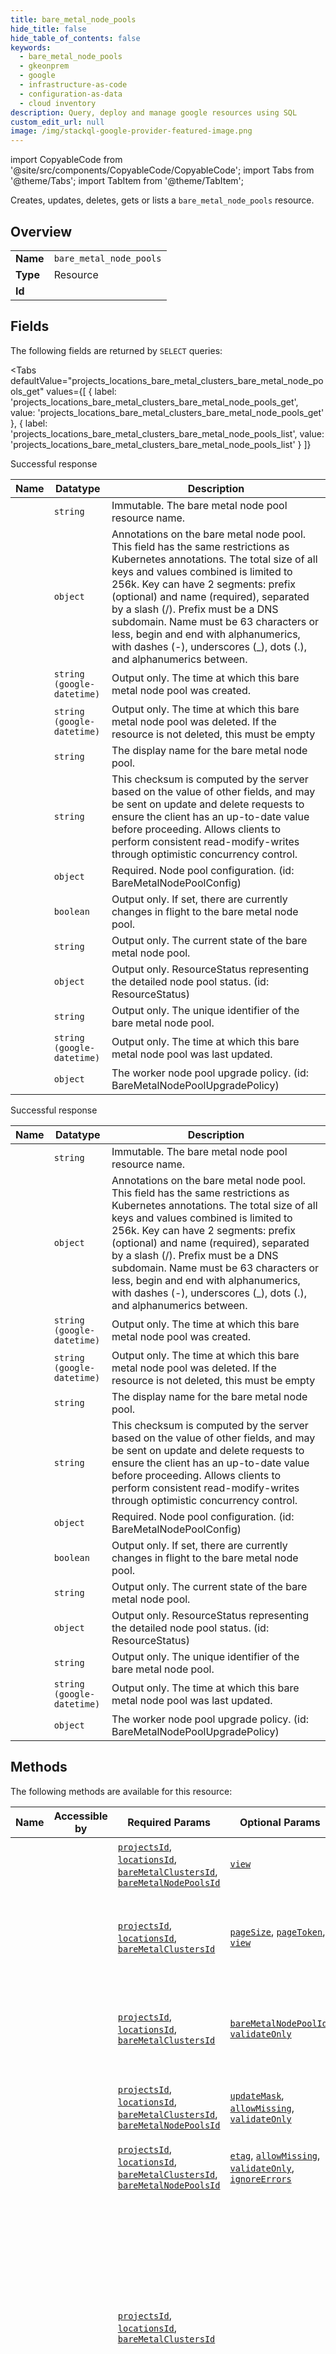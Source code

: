 ```yaml
--- 
title: bare_metal_node_pools
hide_title: false
hide_table_of_contents: false
keywords:
  - bare_metal_node_pools
  - gkeonprem
  - google
  - infrastructure-as-code
  - configuration-as-data
  - cloud inventory
description: Query, deploy and manage google resources using SQL
custom_edit_url: null
image: /img/stackql-google-provider-featured-image.png
---
```


import CopyableCode from '@site/src/components/CopyableCode/CopyableCode';
import Tabs from '@theme/Tabs';
import TabItem from '@theme/TabItem';

Creates, updates, deletes, gets or lists a <code>bare_metal_node_pools</code> resource.

## Overview
<table><tbody>
<tr><td><b>Name</b></td><td><code>bare_metal_node_pools</code></td></tr>
<tr><td><b>Type</b></td><td>Resource</td></tr>
<tr><td><b>Id</b></td><td><CopyableCode code="google.gkeonprem.bare_metal_node_pools" /></td></tr>
</tbody></table>

## Fields

The following fields are returned by `SELECT` queries:

<Tabs
    defaultValue="projects_locations_bare_metal_clusters_bare_metal_node_pools_get"
    values={[
        { label: 'projects_locations_bare_metal_clusters_bare_metal_node_pools_get', value: 'projects_locations_bare_metal_clusters_bare_metal_node_pools_get' },
        { label: 'projects_locations_bare_metal_clusters_bare_metal_node_pools_list', value: 'projects_locations_bare_metal_clusters_bare_metal_node_pools_list' }
    ]}
>
<TabItem value="projects_locations_bare_metal_clusters_bare_metal_node_pools_get">

Successful response

<table>
<thead>
    <tr>
    <th>Name</th>
    <th>Datatype</th>
    <th>Description</th>
    </tr>
</thead>
<tbody>
<tr>
    <td><CopyableCode code="name" /></td>
    <td><code>string</code></td>
    <td>Immutable. The bare metal node pool resource name.</td>
</tr>
<tr>
    <td><CopyableCode code="annotations" /></td>
    <td><code>object</code></td>
    <td>Annotations on the bare metal node pool. This field has the same restrictions as Kubernetes annotations. The total size of all keys and values combined is limited to 256k. Key can have 2 segments: prefix (optional) and name (required), separated by a slash (/). Prefix must be a DNS subdomain. Name must be 63 characters or less, begin and end with alphanumerics, with dashes (-), underscores (_), dots (.), and alphanumerics between.</td>
</tr>
<tr>
    <td><CopyableCode code="createTime" /></td>
    <td><code>string (google-datetime)</code></td>
    <td>Output only. The time at which this bare metal node pool was created.</td>
</tr>
<tr>
    <td><CopyableCode code="deleteTime" /></td>
    <td><code>string (google-datetime)</code></td>
    <td>Output only. The time at which this bare metal node pool was deleted. If the resource is not deleted, this must be empty</td>
</tr>
<tr>
    <td><CopyableCode code="displayName" /></td>
    <td><code>string</code></td>
    <td>The display name for the bare metal node pool.</td>
</tr>
<tr>
    <td><CopyableCode code="etag" /></td>
    <td><code>string</code></td>
    <td>This checksum is computed by the server based on the value of other fields, and may be sent on update and delete requests to ensure the client has an up-to-date value before proceeding. Allows clients to perform consistent read-modify-writes through optimistic concurrency control.</td>
</tr>
<tr>
    <td><CopyableCode code="nodePoolConfig" /></td>
    <td><code>object</code></td>
    <td>Required. Node pool configuration. (id: BareMetalNodePoolConfig)</td>
</tr>
<tr>
    <td><CopyableCode code="reconciling" /></td>
    <td><code>boolean</code></td>
    <td>Output only. If set, there are currently changes in flight to the bare metal node pool.</td>
</tr>
<tr>
    <td><CopyableCode code="state" /></td>
    <td><code>string</code></td>
    <td>Output only. The current state of the bare metal node pool.</td>
</tr>
<tr>
    <td><CopyableCode code="status" /></td>
    <td><code>object</code></td>
    <td>Output only. ResourceStatus representing the detailed node pool status. (id: ResourceStatus)</td>
</tr>
<tr>
    <td><CopyableCode code="uid" /></td>
    <td><code>string</code></td>
    <td>Output only. The unique identifier of the bare metal node pool.</td>
</tr>
<tr>
    <td><CopyableCode code="updateTime" /></td>
    <td><code>string (google-datetime)</code></td>
    <td>Output only. The time at which this bare metal node pool was last updated.</td>
</tr>
<tr>
    <td><CopyableCode code="upgradePolicy" /></td>
    <td><code>object</code></td>
    <td>The worker node pool upgrade policy. (id: BareMetalNodePoolUpgradePolicy)</td>
</tr>
</tbody>
</table>
</TabItem>
<TabItem value="projects_locations_bare_metal_clusters_bare_metal_node_pools_list">

Successful response

<table>
<thead>
    <tr>
    <th>Name</th>
    <th>Datatype</th>
    <th>Description</th>
    </tr>
</thead>
<tbody>
<tr>
    <td><CopyableCode code="name" /></td>
    <td><code>string</code></td>
    <td>Immutable. The bare metal node pool resource name.</td>
</tr>
<tr>
    <td><CopyableCode code="annotations" /></td>
    <td><code>object</code></td>
    <td>Annotations on the bare metal node pool. This field has the same restrictions as Kubernetes annotations. The total size of all keys and values combined is limited to 256k. Key can have 2 segments: prefix (optional) and name (required), separated by a slash (/). Prefix must be a DNS subdomain. Name must be 63 characters or less, begin and end with alphanumerics, with dashes (-), underscores (_), dots (.), and alphanumerics between.</td>
</tr>
<tr>
    <td><CopyableCode code="createTime" /></td>
    <td><code>string (google-datetime)</code></td>
    <td>Output only. The time at which this bare metal node pool was created.</td>
</tr>
<tr>
    <td><CopyableCode code="deleteTime" /></td>
    <td><code>string (google-datetime)</code></td>
    <td>Output only. The time at which this bare metal node pool was deleted. If the resource is not deleted, this must be empty</td>
</tr>
<tr>
    <td><CopyableCode code="displayName" /></td>
    <td><code>string</code></td>
    <td>The display name for the bare metal node pool.</td>
</tr>
<tr>
    <td><CopyableCode code="etag" /></td>
    <td><code>string</code></td>
    <td>This checksum is computed by the server based on the value of other fields, and may be sent on update and delete requests to ensure the client has an up-to-date value before proceeding. Allows clients to perform consistent read-modify-writes through optimistic concurrency control.</td>
</tr>
<tr>
    <td><CopyableCode code="nodePoolConfig" /></td>
    <td><code>object</code></td>
    <td>Required. Node pool configuration. (id: BareMetalNodePoolConfig)</td>
</tr>
<tr>
    <td><CopyableCode code="reconciling" /></td>
    <td><code>boolean</code></td>
    <td>Output only. If set, there are currently changes in flight to the bare metal node pool.</td>
</tr>
<tr>
    <td><CopyableCode code="state" /></td>
    <td><code>string</code></td>
    <td>Output only. The current state of the bare metal node pool.</td>
</tr>
<tr>
    <td><CopyableCode code="status" /></td>
    <td><code>object</code></td>
    <td>Output only. ResourceStatus representing the detailed node pool status. (id: ResourceStatus)</td>
</tr>
<tr>
    <td><CopyableCode code="uid" /></td>
    <td><code>string</code></td>
    <td>Output only. The unique identifier of the bare metal node pool.</td>
</tr>
<tr>
    <td><CopyableCode code="updateTime" /></td>
    <td><code>string (google-datetime)</code></td>
    <td>Output only. The time at which this bare metal node pool was last updated.</td>
</tr>
<tr>
    <td><CopyableCode code="upgradePolicy" /></td>
    <td><code>object</code></td>
    <td>The worker node pool upgrade policy. (id: BareMetalNodePoolUpgradePolicy)</td>
</tr>
</tbody>
</table>
</TabItem>
</Tabs>

## Methods

The following methods are available for this resource:

<table>
<thead>
    <tr>
    <th>Name</th>
    <th>Accessible by</th>
    <th>Required Params</th>
    <th>Optional Params</th>
    <th>Description</th>
    </tr>
</thead>
<tbody>
<tr>
    <td><a href="#projects_locations_bare_metal_clusters_bare_metal_node_pools_get"><CopyableCode code="projects_locations_bare_metal_clusters_bare_metal_node_pools_get" /></a></td>
    <td><CopyableCode code="select" /></td>
    <td><a href="#parameter-projectsId"><code>projectsId</code></a>, <a href="#parameter-locationsId"><code>locationsId</code></a>, <a href="#parameter-bareMetalClustersId"><code>bareMetalClustersId</code></a>, <a href="#parameter-bareMetalNodePoolsId"><code>bareMetalNodePoolsId</code></a></td>
    <td><a href="#parameter-view"><code>view</code></a></td>
    <td>Gets details of a single bare metal node pool.</td>
</tr>
<tr>
    <td><a href="#projects_locations_bare_metal_clusters_bare_metal_node_pools_list"><CopyableCode code="projects_locations_bare_metal_clusters_bare_metal_node_pools_list" /></a></td>
    <td><CopyableCode code="select" /></td>
    <td><a href="#parameter-projectsId"><code>projectsId</code></a>, <a href="#parameter-locationsId"><code>locationsId</code></a>, <a href="#parameter-bareMetalClustersId"><code>bareMetalClustersId</code></a></td>
    <td><a href="#parameter-pageSize"><code>pageSize</code></a>, <a href="#parameter-pageToken"><code>pageToken</code></a>, <a href="#parameter-view"><code>view</code></a></td>
    <td>Lists bare metal node pools in a given project, location and bare metal cluster.</td>
</tr>
<tr>
    <td><a href="#projects_locations_bare_metal_clusters_bare_metal_node_pools_create"><CopyableCode code="projects_locations_bare_metal_clusters_bare_metal_node_pools_create" /></a></td>
    <td><CopyableCode code="insert" /></td>
    <td><a href="#parameter-projectsId"><code>projectsId</code></a>, <a href="#parameter-locationsId"><code>locationsId</code></a>, <a href="#parameter-bareMetalClustersId"><code>bareMetalClustersId</code></a></td>
    <td><a href="#parameter-bareMetalNodePoolId"><code>bareMetalNodePoolId</code></a>, <a href="#parameter-validateOnly"><code>validateOnly</code></a></td>
    <td>Creates a new bare metal node pool in a given project, location and Bare Metal cluster.</td>
</tr>
<tr>
    <td><a href="#projects_locations_bare_metal_clusters_bare_metal_node_pools_patch"><CopyableCode code="projects_locations_bare_metal_clusters_bare_metal_node_pools_patch" /></a></td>
    <td><CopyableCode code="update" /></td>
    <td><a href="#parameter-projectsId"><code>projectsId</code></a>, <a href="#parameter-locationsId"><code>locationsId</code></a>, <a href="#parameter-bareMetalClustersId"><code>bareMetalClustersId</code></a>, <a href="#parameter-bareMetalNodePoolsId"><code>bareMetalNodePoolsId</code></a></td>
    <td><a href="#parameter-updateMask"><code>updateMask</code></a>, <a href="#parameter-allowMissing"><code>allowMissing</code></a>, <a href="#parameter-validateOnly"><code>validateOnly</code></a></td>
    <td>Updates the parameters of a single bare metal node pool.</td>
</tr>
<tr>
    <td><a href="#projects_locations_bare_metal_clusters_bare_metal_node_pools_delete"><CopyableCode code="projects_locations_bare_metal_clusters_bare_metal_node_pools_delete" /></a></td>
    <td><CopyableCode code="delete" /></td>
    <td><a href="#parameter-projectsId"><code>projectsId</code></a>, <a href="#parameter-locationsId"><code>locationsId</code></a>, <a href="#parameter-bareMetalClustersId"><code>bareMetalClustersId</code></a>, <a href="#parameter-bareMetalNodePoolsId"><code>bareMetalNodePoolsId</code></a></td>
    <td><a href="#parameter-etag"><code>etag</code></a>, <a href="#parameter-allowMissing"><code>allowMissing</code></a>, <a href="#parameter-validateOnly"><code>validateOnly</code></a>, <a href="#parameter-ignoreErrors"><code>ignoreErrors</code></a></td>
    <td>Deletes a single bare metal node pool.</td>
</tr>
<tr>
    <td><a href="#projects_locations_bare_metal_clusters_bare_metal_node_pools_enroll"><CopyableCode code="projects_locations_bare_metal_clusters_bare_metal_node_pools_enroll" /></a></td>
    <td><CopyableCode code="exec" /></td>
    <td><a href="#parameter-projectsId"><code>projectsId</code></a>, <a href="#parameter-locationsId"><code>locationsId</code></a>, <a href="#parameter-bareMetalClustersId"><code>bareMetalClustersId</code></a></td>
    <td></td>
    <td>Enrolls an existing bare metal node pool to the Anthos On-Prem API within a given project and location. Through enrollment, an existing node pool will become Anthos On-Prem API managed. The corresponding GCP resources will be created.</td>
</tr>
<tr>
    <td><a href="#projects_locations_bare_metal_clusters_bare_metal_node_pools_unenroll"><CopyableCode code="projects_locations_bare_metal_clusters_bare_metal_node_pools_unenroll" /></a></td>
    <td><CopyableCode code="exec" /></td>
    <td><a href="#parameter-projectsId"><code>projectsId</code></a>, <a href="#parameter-locationsId"><code>locationsId</code></a>, <a href="#parameter-bareMetalClustersId"><code>bareMetalClustersId</code></a>, <a href="#parameter-bareMetalNodePoolsId"><code>bareMetalNodePoolsId</code></a></td>
    <td><a href="#parameter-etag"><code>etag</code></a>, <a href="#parameter-allowMissing"><code>allowMissing</code></a>, <a href="#parameter-validateOnly"><code>validateOnly</code></a></td>
    <td>Unenrolls a bare metal node pool from Anthos On-Prem API.</td>
</tr>
</tbody>
</table>

## Parameters

Parameters can be passed in the `WHERE` clause of a query. Check the [Methods](#methods) section to see which parameters are required or optional for each operation.

<table>
<thead>
    <tr>
    <th>Name</th>
    <th>Datatype</th>
    <th>Description</th>
    </tr>
</thead>
<tbody>
<tr id="parameter-bareMetalClustersId">
    <td><CopyableCode code="bareMetalClustersId" /></td>
    <td><code>string</code></td>
    <td></td>
</tr>
<tr id="parameter-bareMetalNodePoolsId">
    <td><CopyableCode code="bareMetalNodePoolsId" /></td>
    <td><code>string</code></td>
    <td></td>
</tr>
<tr id="parameter-locationsId">
    <td><CopyableCode code="locationsId" /></td>
    <td><code>string</code></td>
    <td></td>
</tr>
<tr id="parameter-projectsId">
    <td><CopyableCode code="projectsId" /></td>
    <td><code>string</code></td>
    <td></td>
</tr>
<tr id="parameter-allowMissing">
    <td><CopyableCode code="allowMissing" /></td>
    <td><code>boolean</code></td>
    <td></td>
</tr>
<tr id="parameter-bareMetalNodePoolId">
    <td><CopyableCode code="bareMetalNodePoolId" /></td>
    <td><code>string</code></td>
    <td></td>
</tr>
<tr id="parameter-etag">
    <td><CopyableCode code="etag" /></td>
    <td><code>string</code></td>
    <td></td>
</tr>
<tr id="parameter-ignoreErrors">
    <td><CopyableCode code="ignoreErrors" /></td>
    <td><code>boolean</code></td>
    <td></td>
</tr>
<tr id="parameter-pageSize">
    <td><CopyableCode code="pageSize" /></td>
    <td><code>integer (int32)</code></td>
    <td></td>
</tr>
<tr id="parameter-pageToken">
    <td><CopyableCode code="pageToken" /></td>
    <td><code>string</code></td>
    <td></td>
</tr>
<tr id="parameter-updateMask">
    <td><CopyableCode code="updateMask" /></td>
    <td><code>string (google-fieldmask)</code></td>
    <td></td>
</tr>
<tr id="parameter-validateOnly">
    <td><CopyableCode code="validateOnly" /></td>
    <td><code>boolean</code></td>
    <td></td>
</tr>
<tr id="parameter-view">
    <td><CopyableCode code="view" /></td>
    <td><code>string</code></td>
    <td></td>
</tr>
</tbody>
</table>

## `SELECT` examples

<Tabs
    defaultValue="projects_locations_bare_metal_clusters_bare_metal_node_pools_get"
    values={[
        { label: 'projects_locations_bare_metal_clusters_bare_metal_node_pools_get', value: 'projects_locations_bare_metal_clusters_bare_metal_node_pools_get' },
        { label: 'projects_locations_bare_metal_clusters_bare_metal_node_pools_list', value: 'projects_locations_bare_metal_clusters_bare_metal_node_pools_list' }
    ]}
>
<TabItem value="projects_locations_bare_metal_clusters_bare_metal_node_pools_get">

Gets details of a single bare metal node pool.

```sql
SELECT
name,
annotations,
createTime,
deleteTime,
displayName,
etag,
nodePoolConfig,
reconciling,
state,
status,
uid,
updateTime,
upgradePolicy
FROM google.gkeonprem.bare_metal_node_pools
WHERE projectsId = '{{ projectsId }}' -- required
AND locationsId = '{{ locationsId }}' -- required
AND bareMetalClustersId = '{{ bareMetalClustersId }}' -- required
AND bareMetalNodePoolsId = '{{ bareMetalNodePoolsId }}' -- required
AND view = '{{ view }}';
```
</TabItem>
<TabItem value="projects_locations_bare_metal_clusters_bare_metal_node_pools_list">

Lists bare metal node pools in a given project, location and bare metal cluster.

```sql
SELECT
name,
annotations,
createTime,
deleteTime,
displayName,
etag,
nodePoolConfig,
reconciling,
state,
status,
uid,
updateTime,
upgradePolicy
FROM google.gkeonprem.bare_metal_node_pools
WHERE projectsId = '{{ projectsId }}' -- required
AND locationsId = '{{ locationsId }}' -- required
AND bareMetalClustersId = '{{ bareMetalClustersId }}' -- required
AND pageSize = '{{ pageSize }}'
AND pageToken = '{{ pageToken }}'
AND view = '{{ view }}';
```
</TabItem>
</Tabs>


## `INSERT` examples

<Tabs
    defaultValue="projects_locations_bare_metal_clusters_bare_metal_node_pools_create"
    values={[
        { label: 'projects_locations_bare_metal_clusters_bare_metal_node_pools_create', value: 'projects_locations_bare_metal_clusters_bare_metal_node_pools_create' },
        { label: 'Manifest', value: 'manifest' }
    ]}
>
<TabItem value="projects_locations_bare_metal_clusters_bare_metal_node_pools_create">

Creates a new bare metal node pool in a given project, location and Bare Metal cluster.

```sql
INSERT INTO google.gkeonprem.bare_metal_node_pools (
data__name,
data__displayName,
data__etag,
data__annotations,
data__nodePoolConfig,
data__upgradePolicy,
projectsId,
locationsId,
bareMetalClustersId,
bareMetalNodePoolId,
validateOnly
)
SELECT 
'{{ name }}',
'{{ displayName }}',
'{{ etag }}',
'{{ annotations }}',
'{{ nodePoolConfig }}',
'{{ upgradePolicy }}',
'{{ projectsId }}',
'{{ locationsId }}',
'{{ bareMetalClustersId }}',
'{{ bareMetalNodePoolId }}',
'{{ validateOnly }}'
RETURNING
name,
done,
error,
metadata,
response
;
```
</TabItem>
<TabItem value="manifest">

```yaml
# Description fields are for documentation purposes
- name: bare_metal_node_pools
  props:
    - name: projectsId
      value: string
      description: Required parameter for the bare_metal_node_pools resource.
    - name: locationsId
      value: string
      description: Required parameter for the bare_metal_node_pools resource.
    - name: bareMetalClustersId
      value: string
      description: Required parameter for the bare_metal_node_pools resource.
    - name: name
      value: string
      description: >
        Immutable. The bare metal node pool resource name.
        
    - name: displayName
      value: string
      description: >
        The display name for the bare metal node pool.
        
    - name: etag
      value: string
      description: >
        This checksum is computed by the server based on the value of other fields, and may be sent on update and delete requests to ensure the client has an up-to-date value before proceeding. Allows clients to perform consistent read-modify-writes through optimistic concurrency control.
        
    - name: annotations
      value: object
      description: >
        Annotations on the bare metal node pool. This field has the same restrictions as Kubernetes annotations. The total size of all keys and values combined is limited to 256k. Key can have 2 segments: prefix (optional) and name (required), separated by a slash (/). Prefix must be a DNS subdomain. Name must be 63 characters or less, begin and end with alphanumerics, with dashes (-), underscores (_), dots (.), and alphanumerics between.
        
    - name: nodePoolConfig
      value: object
      description: >
        Required. Node pool configuration.
        
    - name: upgradePolicy
      value: object
      description: >
        The worker node pool upgrade policy.
        
    - name: bareMetalNodePoolId
      value: string
    - name: validateOnly
      value: boolean
```
</TabItem>
</Tabs>


## `UPDATE` examples

<Tabs
    defaultValue="projects_locations_bare_metal_clusters_bare_metal_node_pools_patch"
    values={[
        { label: 'projects_locations_bare_metal_clusters_bare_metal_node_pools_patch', value: 'projects_locations_bare_metal_clusters_bare_metal_node_pools_patch' }
    ]}
>
<TabItem value="projects_locations_bare_metal_clusters_bare_metal_node_pools_patch">

Updates the parameters of a single bare metal node pool.

```sql
UPDATE google.gkeonprem.bare_metal_node_pools
SET 
data__name = '{{ name }}',
data__displayName = '{{ displayName }}',
data__etag = '{{ etag }}',
data__annotations = '{{ annotations }}',
data__nodePoolConfig = '{{ nodePoolConfig }}',
data__upgradePolicy = '{{ upgradePolicy }}'
WHERE 
projectsId = '{{ projectsId }}' --required
AND locationsId = '{{ locationsId }}' --required
AND bareMetalClustersId = '{{ bareMetalClustersId }}' --required
AND bareMetalNodePoolsId = '{{ bareMetalNodePoolsId }}' --required
AND updateMask = '{{ updateMask}}'
AND allowMissing = {{ allowMissing}}
AND validateOnly = {{ validateOnly}}
RETURNING
name,
done,
error,
metadata,
response;
```
</TabItem>
</Tabs>


## `DELETE` examples

<Tabs
    defaultValue="projects_locations_bare_metal_clusters_bare_metal_node_pools_delete"
    values={[
        { label: 'projects_locations_bare_metal_clusters_bare_metal_node_pools_delete', value: 'projects_locations_bare_metal_clusters_bare_metal_node_pools_delete' }
    ]}
>
<TabItem value="projects_locations_bare_metal_clusters_bare_metal_node_pools_delete">

Deletes a single bare metal node pool.

```sql
DELETE FROM google.gkeonprem.bare_metal_node_pools
WHERE projectsId = '{{ projectsId }}' --required
AND locationsId = '{{ locationsId }}' --required
AND bareMetalClustersId = '{{ bareMetalClustersId }}' --required
AND bareMetalNodePoolsId = '{{ bareMetalNodePoolsId }}' --required
AND etag = '{{ etag }}'
AND allowMissing = '{{ allowMissing }}'
AND validateOnly = '{{ validateOnly }}'
AND ignoreErrors = '{{ ignoreErrors }}';
```
</TabItem>
</Tabs>


## Lifecycle Methods

<Tabs
    defaultValue="projects_locations_bare_metal_clusters_bare_metal_node_pools_enroll"
    values={[
        { label: 'projects_locations_bare_metal_clusters_bare_metal_node_pools_enroll', value: 'projects_locations_bare_metal_clusters_bare_metal_node_pools_enroll' },
        { label: 'projects_locations_bare_metal_clusters_bare_metal_node_pools_unenroll', value: 'projects_locations_bare_metal_clusters_bare_metal_node_pools_unenroll' }
    ]}
>
<TabItem value="projects_locations_bare_metal_clusters_bare_metal_node_pools_enroll">

Enrolls an existing bare metal node pool to the Anthos On-Prem API within a given project and location. Through enrollment, an existing node pool will become Anthos On-Prem API managed. The corresponding GCP resources will be created.

```sql
EXEC google.gkeonprem.bare_metal_node_pools.projects_locations_bare_metal_clusters_bare_metal_node_pools_enroll 
@projectsId='{{ projectsId }}' --required, 
@locationsId='{{ locationsId }}' --required, 
@bareMetalClustersId='{{ bareMetalClustersId }}' --required 
@@json=
'{
"bareMetalNodePoolId": "{{ bareMetalNodePoolId }}", 
"validateOnly": {{ validateOnly }}
}';
```
</TabItem>
<TabItem value="projects_locations_bare_metal_clusters_bare_metal_node_pools_unenroll">

Unenrolls a bare metal node pool from Anthos On-Prem API.

```sql
EXEC google.gkeonprem.bare_metal_node_pools.projects_locations_bare_metal_clusters_bare_metal_node_pools_unenroll 
@projectsId='{{ projectsId }}' --required, 
@locationsId='{{ locationsId }}' --required, 
@bareMetalClustersId='{{ bareMetalClustersId }}' --required, 
@bareMetalNodePoolsId='{{ bareMetalNodePoolsId }}' --required, 
@etag='{{ etag }}', 
@allowMissing={{ allowMissing }}, 
@validateOnly={{ validateOnly }};
```
</TabItem>
</Tabs>
